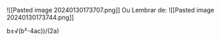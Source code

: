 ![[Pasted image 20240130173707.png]]
Ou Lembrar de:
![[Pasted image 20240130173744.png]]

b±√(b²-4ac))/(2a)
